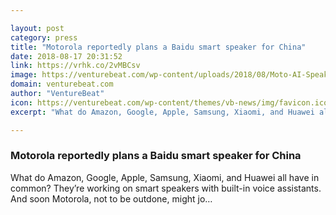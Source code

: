 ```yaml
---

layout: post
category: press
title: "Motorola reportedly plans a Baidu smart speaker for China"
date: 2018-08-17 20:31:52
link: https://vrhk.co/2vMBCsv
image: https://venturebeat.com/wp-content/uploads/2018/08/Moto-AI-Speakers-Amazon-Echo8.v1.png?fit=2136%2C1160&strip=all
domain: venturebeat.com
author: "VentureBeat"
icon: https://venturebeat.com/wp-content/themes/vb-news/img/favicon.ico
excerpt: "What do Amazon, Google, Apple, Samsung, Xiaomi, and Huawei all have in common? They’re working on smart speakers with built-in voice assistants. And soon Motorola, not to be outdone, might jo…"

---
```


### Motorola reportedly plans a Baidu smart speaker for China

What do Amazon, Google, Apple, Samsung, Xiaomi, and Huawei all have in common? They’re working on smart speakers with built-in voice assistants. And soon Motorola, not to be outdone, might jo…